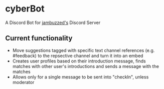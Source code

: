 # cyberBot
A Discord Bot for [jambuzzed's](https://www.instagram.com/jambuzzed) Discord Server

## Current functionality
* Move suggestions tagged with specific text channel references (e.g. #feedback) to the repsective channel and turn it into an embed
* Creates user profiles based on their introduction message, finds matches with other user's introductions and sends a message with the matches
* Allows only for a single message to be sent into "checkIn", unless moderator
